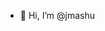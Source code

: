 - 👋 Hi, I’m @jmashu


<!---
jmashu/jmashu is a ✨ special ✨ repository because its `README.md` (this file) appears on your GitHub profile.
You can click the Preview link to take a look at your changes.
--->
